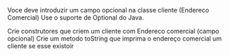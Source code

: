 Voce deve introduzir um campo opcional na classe cliente (Endereco Comercial)
Use o suporte de Optional do Java.

Crie construtores que criem um cliente com Endereco comercial (campo opcional)
Crie um metodo toString que imprima o endereço comercial um cliente se esse existoir 